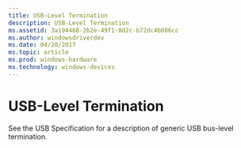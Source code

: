 ```yaml
---
title: USB-Level Termination
description: USB-Level Termination
ms.assetid: 3a194468-2b2e-49f1-8d2c-b72dc4b086cc
ms.author: windowsdriverdev
ms.date: 04/20/2017
ms.topic: article
ms.prod: windows-hardware
ms.technology: windows-devices
---
```


# USB-Level Termination





See the USB Specification for a description of generic USB bus-level termination.

 

 





